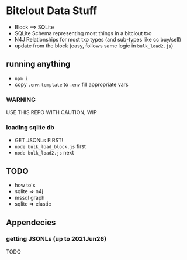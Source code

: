 # Bitclout Data Stuff

* Block ==> SQLite
* SQLite Schema representing most things in a bitclout txo
* N4J Relationships for most txo types (and sub-types like cc buy/sell)
* update from the block (easy, follows same logic in `bulk_load2.js`)


## running anything

* `npm i`
* copy `.env.template` to `.env` fill appropriate vars

### WARNING

USE THIS REPO WITH CAUTION, WIP

### loading sqlite db

* GET JSONLs FIRST!
* `node bulk_load_block.js` first
* `node bulk_load2.js` next

## TODO

* how to's
* sqlite => n4j
* mssql graph
* sqlite => elastic

## Appendecies 
### getting JSONLs (up to 2021Jun26)
TODO